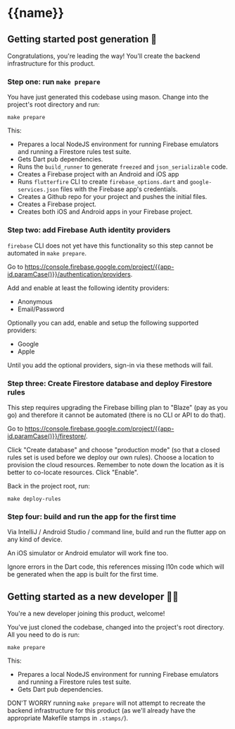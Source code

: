 # {{name}}

## Getting started post generation 🚀

Congratulations, you're leading the way! You'll create the backend infrastructure for this product.

### Step one: run `make prepare`

You have just generated this codebase using mason. Change into the project's root directory and run:

```
make prepare
```

This:

- Prepares a local NodeJS environment for running Firebase emulators and running a Firestore rules test suite.
- Gets Dart pub dependencies.
- Runs the `build_runner` to generate `freezed` and `json_serializable` code.
- Creates a Firebase project with an Android and iOS app
- Runs `flutterfire` CLI to create `firebase_options.dart` and `google-services.json` files with the Firebase app's credentials.
- Creates a Github repo for your project and pushes the initial files.
- Creates a Firebase project.
- Creates both iOS and Android apps in your Firebase project.

### Step two: add Firebase Auth identity providers

`firebase` CLI does not yet have this functionality so this step cannot be automated in `make prepare`.

Go to https://console.firebase.google.com/project/{{app-id.paramCase()}}/authentication/providers.

Add and enable at least the following identity providers:

- Anonymous
- Email/Password

Optionally you can add, enable and setup the following supported providers:

- Google
- Apple

Until you add the optional providers, sign-in via these methods will fail.

### Step three: Create Firestore database and deploy Firestore rules

This step requires upgrading the Firebase billing plan to "Blaze" (pay as you go) and therefore it cannot be automated (there is no CLI or API to do that).

Go to https://console.firebase.google.com/project/{{app-id.paramCase()}}/firestore/.

Click "Create database" and choose "production mode" (so that a closed rules set is used before we deploy our own rules). Choose a location to provision the cloud resources. Remember to note down the location as it is better to co-locate resources. Click "Enable".

Back in the project root, run:

```
make deploy-rules
```

### Step four: build and run the app for the first time

Via IntelliJ / Android Studio / command line, build and run the flutter app on any kind of device.

An iOS simulator or Android emulator will work fine too.

Ignore errors in the Dart code, this references missing l10n code which will be generated when the app is built for the first time.

## Getting started as a new developer 👩‍💻

You're a new developer joining this product, welcome!

You've just cloned the codebase, changed into the project's root directory. All you need to do is run:

```
make prepare
```

This:

- Prepares a local NodeJS environment for running Firebase emulators and running a Firestore rules test suite.
- Gets Dart pub dependencies.

DON'T WORRY running `make prepare` will not attempt to recreate the backend infrastructure for this product (as we'll already have the appropriate Makefile stamps in `.stamps/`).
